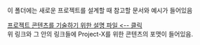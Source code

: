 이 폴더에는 새로운 프로젝트를 설계할 때 참고할 문서와 예시가 들어있음

[프로젝트 콘텐츠를 기술하기 위한 설명 파일 <-- 클릭](https://docs.google.com/document/d/1fC-ffIkFAMhqbFsMa5rqdRa3ncyN-NsVuuDaOorD9eY/edit?usp=sharing)
<br> 위 링크와 그 안의 링크들에 Project-X를 위한 콘텐츠의 포맷이 들어있음.

